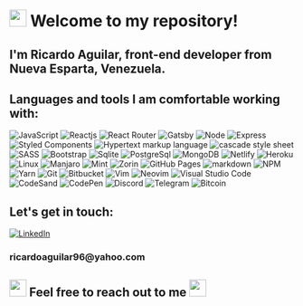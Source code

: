<h1><img src="https://slackmojis.com/emojis/1161-react/download" width="30"/> Welcome to my repository!</h1>

<h2>I'm Ricardo Aguilar, front-end developer from <b>Nueva Esparta, Venezuela</b>.</h2>
<h2>Languages and tools I am comfortable working with:</h2>

<img alt="JavaScript" src="https://img.shields.io/badge/JAVASCRIPT%20-%23F7DF1E.svg?&style=for-the-badge&logo=javascript&logoColor=black&labelColor=23F7DF1" /> <img alt="Reactjs" src="https://img.shields.io/badge/react%20-%2320232a.svg?&style=for-the-badge&logo=react&logoColor=%61DAFB" /> <img alt="React Router" src="https://img.shields.io/badge/react_router%20-CA4245.svg?&style=for-the-badge&logo=react-router&logoColor=white" /> <img alt="Gatsby" src="https://img.shields.io/badge/gatsby%20-663399.svg?&style=for-the-badge&logo=gatsby&logoColor=white" /> <img alt="Node" src="https://img.shields.io/badge/Node.js-43853D?style=for-the-badge&logo=node-dot-js&logoColor=white" /> <img alt="Express" src="https://img.shields.io/badge/Express.js-43853d?style=for-the-badge&logo=express&logoColor=white" /> <img alt="Styled Components" src="https://img.shields.io/badge/styled_components%20-DB7093.svg?&style=for-the-badge&logo=styled-components&logoColor=white" /> <img alt="Hypertext markup language" src="https://img.shields.io/badge/html_5%20-%23E34F26.svg?&style=for-the-badge&logo=html5&logoColor=white" /> <img alt="cascade style sheet" src="https://img.shields.io/badge/css_3%20-%231572B6.svg?&style=for-the-badge&logo=css3&logoColor=white" /> <img alt="SASS" src="https://img.shields.io/badge/SASS%20-CC6699.svg?&style=for-the-badge&logo=sass&logoColor=white" /> <img alt="Bootstrap" src="https://img.shields.io/badge/bootstrap%20-%23563D7C.svg?&style=for-the-badge&logo=bootstrap&logoColor=white" /> <img alt="Sqlite" src="https://img.shields.io/badge/SQLite-07405E?style=for-the-badge&logo=sqlite&logoColor=white" /> <img alt="PostgreSql" src="https://img.shields.io/badge/PostgreSQL-316192?style=for-the-badge&logo=postgresql&logoColor=white" /> <img alt="MongoDB" src="https://img.shields.io/badge/MongoDB-4EA94B?style=for-the-badge&logo=mongodb&logoColor=white" /> <img alt="Netlify" src="https://img.shields.io/badge/netlify%20-00C7B7.svg?&style=for-the-badge&logo=netlify&logoColor=white" /> <img alt="Heroku" src="https://img.shields.io/badge/heroku%20-430098.svg?&style=for-the-badge&logo=heroku&logoColor=white" /> <img alt="Linux" src="https://img.shields.io/badge/linux%20-FCC624.svg?&style=for-the-badge&logo=linux&logoColor=black" /> <img alt="Manjaro" src="https://img.shields.io/badge/manjaro%20-%2320232a.svg?&style=for-the-badge&logo=manjaro&logoColor=%black" /> <img alt="Mint" src="https://img.shields.io/badge/Linux_Mint-87CF3E?style=for-the-badge&logo=linux-mint&logoColor=white" /> <img alt="Zorin" src="https://img.shields.io/badge/zorin-0CC1F3?style=for-the-badge&logo=zorin&logoColor=white" /> <img alt="GitHub Pages" src="https://img.shields.io/badge/github_pages-181717.svg?&style=for-the-badge&logo=github&logoColor=white" /> <img alt="markdown" src="https://img.shields.io/badge/markdown-%23000000.svg?&style=for-the-badge&logo=markdown&logoColor=white" /> <img alt="NPM" src="https://img.shields.io/badge/npm%20-CB3837.svg?&style=for-the-badge&logo=npm&logoColor=white" /> <img alt="Yarn" src="https://img.shields.io/badge/Yarn-2C8EBB?style=for-the-badge&logo=yarn&logoColor=white" /> <img alt="Git" src="https://img.shields.io/badge/git%20-F05032.svg?&style=for-the-badge&logo=git&logoColor=white" /> <img alt="Bitbucket" src="https://img.shields.io/badge/Bitbucket-330F63?style=for-the-badge&logo=bitbucket&logoColor=white" /> <img alt="Vim" src="https://img.shields.io/badge/vim%20-019733.svg?&style=for-the-badge&logo=vim&logoColor=white" /> <img alt="Neovim" src="https://img.shields.io/badge/neovim%20-57A143.svg?&style=for-the-badge&logo=neovim&logoColor=white" /> <img alt="Visual Studio Code" src="https://img.shields.io/badge/Visual_Studio_Code%20-007ACC.svg?&style=for-the-badge&logo=visual-studio-code&logoColor=white" /> <img alt="CodeSand" src="https://img.shields.io/badge/codesandbox-%23000000.svg?&style=for-the-badge&logo=codesandbox&logoColor=white" /> <img alt="CodePen" src="https://img.shields.io/badge/codepen-%23000000.svg?&style=for-the-badge&logo=codepen&logoColor=white" /> <img alt="Discord" src="https://img.shields.io/badge/Discord-7289DA?style=for-the-badge&logo=discord&logoColor=white" /> <img alt="Telegram" src="https://img.shields.io/badge/Telegram-2CA5E0?style=for-the-badge&logo=telegram&logoColor=white" /> <img alt="Bitcoin" src="https://img.shields.io/badge/bitcoin-212121.svg?&style=for-the-badge&logo=bitcoin&logoColor=white" />  

<h2>Let's get in touch:</h2>
<p>
<a href="http://linkedin.com/in/ricardoaguilarjs" target="_blank"><img alt="LinkedIn" src="https://img.shields.io/badge/linkedin-%230077B5.svg?&style=for-the-badge&logo=linkedin&logoColor=white" /></a> 
<h3>ricardoaguilar96@yahoo.com</h3>
<h2>
<img src="https://slackmojis.com/emojis/3217-bluelightsaber/download" width="30"/>
Feel free to reach out to me
<img src="https://slackmojis.com/emojis/1532-lightsaber/download" width="30" />
</h2>
